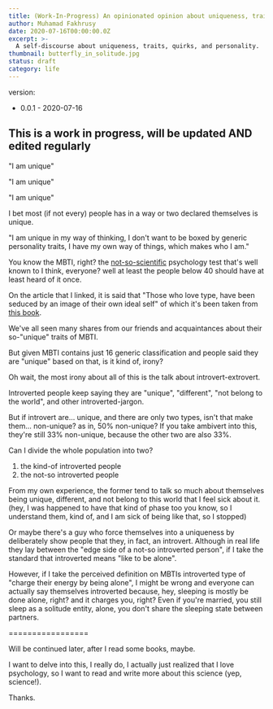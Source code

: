 ```yaml
---
title: (Work-In-Progress) An opinionated opinion about uniqueness, traits, and quirks of a mere mortal
author: Muhamad Fakhrusy
date: 2020-07-16T00:00:00.0Z
excerpt: >-
  A self-discourse about uniqueness, traits, quirks, and personality.
thumbnail: butterfly_in_solitude.jpg
status: draft
category: life
---
```


version:

- 0.0.1 - 2020-07-16

## This is a work in progress, will be updated AND edited regularly

"I am unique"

"I am unique"

"I am unique"

I bet most (if not every) people has in a way or two declared themselves is unique.

"I am unique in my way of thinking, I don't want to be boxed by generic personality traits, I have my own way of things, which makes who I am."

You know the MBTI, right? the [not-so-scientific](https://www.psychologytoday.com/us/blog/give-and-take/201309/goodbye-mbti-the-fad-won-t-die) psychology test that's well known to I think, everyone? well at least the people below 40 should have at least heard of it once.

On the article that I linked, it is said that "Those who love type, have been seduced by an image of their own ideal self" of which it's been taken from [this book](https://www.amazon.com/The-Cult-Personality-Testing-Misunderstand/dp/0743280725/ref=sr_1_1?ie=UTF8&qid=1379425648&sr=8-1&keywords=cult+of+personality+testing).

We've all seen many shares from our friends and acquaintances about their so-"unique" traits of MBTI.

But given MBTI contains just 16 generic classification and people said they are "unique" based on that, is it kind of, irony?

Oh wait, the most irony about all of this is the talk about introvert-extrovert.

Introverted people keep saying they are "unique", "different", "not belong to the world", and other introverted-jargon.

But if introvert are... unique, and there are only two types, isn't that make them... non-unique? as in, 50% non-unique? If you take ambivert into this, they're still 33% non-unique, because the other two are also 33%.

Can I divide the whole population into two?

1. the kind-of introverted people
2. the not-so introverted people

From my own experience, the former tend to talk so much about themselves being unique, different, and not belong to this world that I feel sick about it. (hey, I was happened to have that kind of phase too you know, so I understand them, kind of, and I am sick of being like that, so I stopped)

Or maybe there's a guy who force themselves into a uniqueness by deliberately show people that they, in fact, an introvert. Although in real life they lay between the "edge side of a not-so introverted person", if I take the standard that introverted means "like to be alone".

However, if I take the perceived definition on MBTIs introverted type of "charge their energy by being alone", I might be wrong and everyone can actually say themselves introverted because, hey, sleeping is mostly be done alone, right? and it charges you, right? Even if you're married, you still sleep as a solitude entity, alone, you don't share the sleeping state between partners.

=================

Will be continued later, after I read some books, maybe.

I want to delve into this, I really do, I actually just realized that I love psychology, so I want to read and write more about this science (yep, science!).

Thanks.
